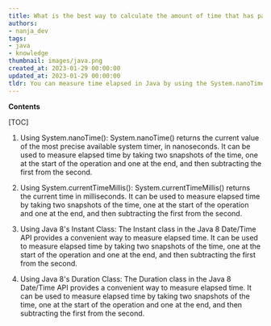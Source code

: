 ```yaml
---
title: What is the best way to calculate the amount of time that has passed in java?
authors:
- nanja_dev
tags:
- java
- knowledge
thumbnail: images/java.png
created_at: 2023-01-29 00:00:00
updated_at: 2023-01-29 00:00:00
tldr: You can measure time elapsed in Java by using the System.nanoTime() method.
---
```


**Contents**

[TOC]

1. Using System.nanoTime():
   System.nanoTime() returns the current value of the most precise available system timer, in nanoseconds. It can be used to measure elapsed time by taking two snapshots of the time, one at the start of the operation and one at the end, and then subtracting the first from the second.

2. Using System.currentTimeMillis():
   System.currentTimeMillis() returns the current time in milliseconds. It can be used to measure elapsed time by taking two snapshots of the time, one at the start of the operation and one at the end, and then subtracting the first from the second.

3. Using Java 8's Instant Class:
   The Instant class in the Java 8 Date/Time API provides a convenient way to measure elapsed time. It can be used to measure elapsed time by taking two snapshots of the time, one at the start of the operation and one at the end, and then subtracting the first from the second.

4. Using Java 8's Duration Class:
   The Duration class in the Java 8 Date/Time API provides a convenient way to measure elapsed time. It can be used to measure elapsed time by taking two snapshots of the time, one at the start of the operation and one at the end, and then subtracting the first from the second.
